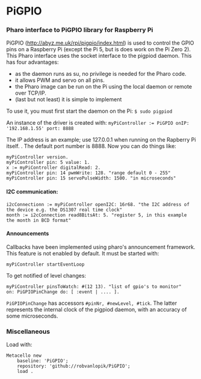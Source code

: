 # PiGPIO
### Pharo interface to PiGPIO library for Raspberry Pi

PiGPIO (http://abyz.me.uk/rpi/pigpio/index.html) is used to control the GPIO pins on a Raspberry Pi (except the Pi 5, but is does work on the Pi Zero 2). This Pharo interface uses the socket interface to the pigpiod daemon. This has four advantages:
- as the daemon runs as su, no privilege is needed for the Pharo code.
- it allows PWM and servo on all pins.
- the Pharo image can be run on the Pi using the local daemon or remote over TCP/IP.
- (last but not least) it is simple to implement

To use it, you must first start the daemon on the Pi:
`$ sudo pigpiod`

An instance of the driver is created with:
`myPiController := PiGPIO onIP: '192.168.1.55' port: 8888`

The IP address is an example; use 127.0.0.1 when running on the Rapberry Pi itself. . The default port number is 8888.
Now you can do things like:
 ```smalltalk
 myPiController version.
 myPiController pin: 5 value: 1.
 x := myPiController digitalRead: 2.
 myPiController pin: 14 pwmWrite: 128. "range default 0 - 255"
 myPiController pin: 15 servoPulseWidth: 1500. "in microseconds"
```
#### I2C communication:
```
i2cConnectionn := myPiController openI2C: 16r68. "the I2C address of the device e.g. the DS1307 real time clock"
month := i2cConnection read8BitsAt: 5. "register 5, in this example the month in BCD format"
```



#### Announcements

Callbacks have been implemented using pharo's announcement framework. This feature is not enabled by default. It must be started with:

```myPiController startEventLoop```

To get notified of level changes:

```smalltalk
myPiController pinsToWatch: #(12 13). "list of gpio's to monitor"
on: PiGPIOPinChange do: [ :event | .... ].
```
```PiGPIOPinChange``` has accessors ```#pinNr, #newLevel, #tick```. The latter represents the internal clock of the pigpiod daemon, with an accuracy of some microseconds.
### Miscellaneous
Load with:
```smalltalk
Metacello new 
	baseline: 'PiGPIO';
	repository: 'github://robvanlopik/PiGPIO';
	load .
 ```


